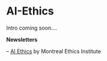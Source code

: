 # AI-Ethics

Intro coming soon....



**Newsletters**

– [AI Ethics](https://aiethics.substack.com/) by Montreal Ethics Institute


